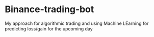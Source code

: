 # Binance-trading-bot
My approach for algorithmic trading and using Machine LEarning for predicting loss/gain for the upcoming day

